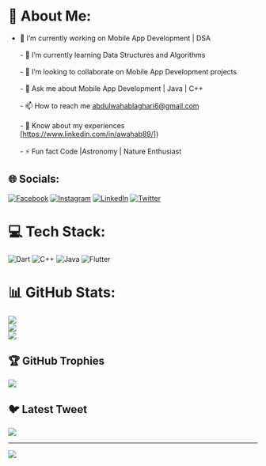 # 💫 About Me:
- 🔭 I’m currently working on Mobile App Development | DSA<br><br>- 🌱 I’m currently learning Data Structures and Algorithms<br><br>- 👯 I’m looking to collaborate on Mobile App Development projects<br><br>- 💬 Ask me about Mobile App Development | Java | C++<br><br>- 📫 How to reach me abdulwahablaghari6@gmail.com<br><br>- 📄 Know about my experiences [https://www.linkedin.com/in/awahab89/])<br><br>- ⚡ Fun fact Code |Astronomy | Nature Enthusiast


## 🌐 Socials:
[![Facebook](https://img.shields.io/badge/Facebook-%231877F2.svg?logo=Facebook&logoColor=white)](https://facebook.com/awahabbaigg) [![Instagram](https://img.shields.io/badge/Instagram-%23E4405F.svg?logo=Instagram&logoColor=white)](https://instagram.com/a.whbb) [![LinkedIn](https://img.shields.io/badge/LinkedIn-%230077B5.svg?logo=linkedin&logoColor=white)](https://linkedin.com/in/awahab89) [![Twitter](https://img.shields.io/badge/Twitter-%231DA1F2.svg?logo=Twitter&logoColor=white)](https://twitter.com/AbdulWa17643909) 

# 💻 Tech Stack:
![Dart](https://img.shields.io/badge/dart-%230175C2.svg?style=for-the-badge&logo=dart&logoColor=white) ![C++](https://img.shields.io/badge/c++-%2300599C.svg?style=for-the-badge&logo=c%2B%2B&logoColor=white) ![Java](https://img.shields.io/badge/java-%23ED8B00.svg?style=for-the-badge&logo=java&logoColor=white) ![Flutter](https://img.shields.io/badge/Flutter-%2302569B.svg?style=for-the-badge&logo=Flutter&logoColor=white)
# 📊 GitHub Stats:
![](https://github-readme-stats.vercel.app/api?username=abdulwahab89&theme=dark&hide_border=false&include_all_commits=false&count_private=false)<br/>
![](https://github-readme-streak-stats.herokuapp.com/?user=abdulwahab89&theme=dark&hide_border=false)<br/>
![](https://github-readme-stats.vercel.app/api/top-langs/?username=abdulwahab89&theme=dark&hide_border=false&include_all_commits=false&count_private=false&layout=compact)

## 🏆 GitHub Trophies
![](https://github-profile-trophy.vercel.app/?username=abdulwahab89&theme=radical&no-frame=false&no-bg=true&margin-w=4)

## 🐦 Latest Tweet
[![](https://gtce.itsvg.in/api?username=AbdulWa17643909)](https://github.com/VishwaGauravIn/github-twitter-card-embed)

---
[![](https://visitcount.itsvg.in/api?id=abdulwahab89&icon=0&color=0)](https://visitcount.itsvg.in)

<!-- Proudly created with GPRM ( https://gprm.itsvg.in ) -->
